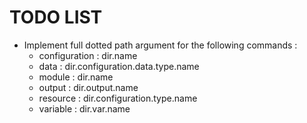 # TODO LIST
- Implement full dotted path argument for the following commands :
  - configuration : dir.name  
  - data : dir.configuration.data.type.name
  - module : dir.name
  - output : dir.output.name
  - resource : dir.configuration.type.name
  - variable : dir.var.name
